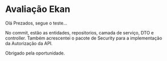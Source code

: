 # Avaliação Ekan
Olá Prezados, segue o teste...

No commit, estão as entidades, repositorios, camada de serviço, DTO e controller. Também acrescentei o pacote de Security para a implementação da Autorização da API.

Obrigado pela oportunidade.
